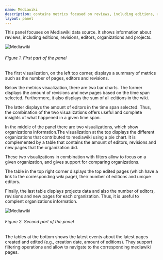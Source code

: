```yaml
---
name: Mediawiki
description: contains metrics focused on reviews, including editions, revisions and editors.
layout: panel
---
```


This panel focuses on Mediawiki data source. It shows information about reviews, including  editions, revisions, editors, organizations and projects.

![Mediawiki](/assets/images/mediawiki_panel_1.png)
###### Figure 1. First part of the panel

The first visualization, on the left top corner, displays a summary of metrics such as the number of pages, editors and revisions.

Below the metrics visualization, there are two bar charts. The former displays the amount of revisions and new pages based on the time span selected. Furthermore, it also displays the sum of all editions in the wiki.

The latter displays the amount of editors in the time span selected. Thus, the combination of the two visualizations offers useful and complete insights of what happened in a given time span.

In the middle of the panel there are two visualizations, which show organizations information.The visualization at the top displays the different organizations that contributed to mediawiki using a pie chart. It is complemented by a table that contains the amount of editors, revisions and new pages that the organization did.

These two visualizations in combination with filters allow to focus on a given organization, and gives support for comparing organizations.

The table in the top right corner displays the top edited pages (which have a link to the corresponding wiki page), their number of editions and unique editors.

Finally, the last table displays projects data and also the number of editors, revisions and new pages for each organization. Thus, it is useful to complent organizations information.

![Mediawiki](/assets/images/mediawiki_panel_2.png)
###### Figure 2. Second part of the panel

The tables at the bottom shows the latest events about the latest pages created and edited (e.g., creation date, amount of editions). They support filtering operations and allow to navigate to the corresponding mediawiki pages.

